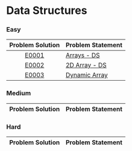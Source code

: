 # Data Structures

### Easy

|Problem Solution|Problem Statement|
|:--------------:|-----------------|
|[E0001]|[Arrays - DS]|
|[E0002]|[2D Array - DS]|
|[E0003]|[Dynamic Array]|

### Medium

|Problem Solution|Problem Statement|
|:--------------:|-----------------|

### Hard

|Problem Solution|Problem Statement|
|:--------------:|-----------------|

[//]: # (Easy)

[E0001]: Easy/E0001.cpp
[Arrays - DS]: https://www.hackerrank.com/challenges/arrays-ds/problem

[E0002]: Easy/E0002.cpp
[2D Array - DS]: https://www.hackerrank.com/challenges/2d-array/problem

[E0003]: Easy/E0003.cpp
[Dynamic Array]: https://www.hackerrank.com/challenges/dynamic-array/problem

[//]: # (Medium)

[//]: # (Hard)

[//]: # (EOF)